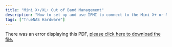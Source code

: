 ```yaml
---
title: "Mini X+/XL+ Out of Band Management"
description: "How to set up and use IPMI to connect to the Mini X+ or Mini XL+."
tags: ["TrueNAS Hardware"]
---
```


<object data="https://www.truenas.com/docs/files/MiniX+XL+OOBM1.0.pdf" type="application/pdf" width="95%" height="1000">
  There was an error displaying this PDF, <a href="https://www.truenas.com/docs/files/MiniX+XL+OOBM1.0.pdf">please click here to download the file.</a>
</object>